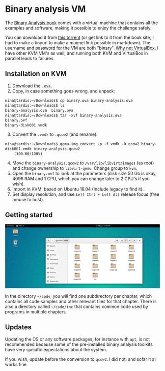 # Binary analysis VM

The [Binary Analysis book](https://practicalbinaryanalysis.com/) comes with a virtual machine that contains all the examples and software, making it possible to enjoy the challenge safely.

You can download it from [this torrent](https://tinyurl.com/ba-magnet) (or get link to it from the book site, I had to make a tinyurl to make a magnet link possible in markdown). The username and password for the VM are both "binary". [Why not VirtualBox](https://www.reddit.com/r/vmware/comments/rqxasq/why_not_virtual_box/). I have other KVM VM's as well, and running both KVM and VirtualBox in parallel leads to failures. 

## Installation on KVM

1. Download the `.ova`.
2. Copy, in case something goes wrong, and unpack:

```text
nina@tardis:~/Downloads$ cp binary.ova binary-analysis.ova
nina@tardis:~/Downloads$ ls
binary-analysis.ova  binary.ova
nina@tardis:~/Downloads$ tar -xvf binary-analysis.ova
binary.ovf
binary-disk001.vmdk
```

3. Convert the `.vmdk` to `.qcow2` (and rename):

```text
nina@tardis:~/Downloads$ qemu-img convert -p -f vmdk -O qcow2 binary-disk001.vmdk binary-analysis.qcow2
    (100.00/100%)
```

4. Move the `binary-analysis.qcow2` to `/var/lib/libvirt/images` (as root) and change ownership to `libvirt-qemu`. Change group to `kvm`.
5. Open the `binary.ovf` to look at the parameters (disk size 50 Gb is okay, 4096 RAM and 1 CPU, which you can change later to 2 CPU's if you wish).
6. Import in KVM, based on Ubuntu 16.04 (Include legacy to find it).
7. Set display resolution, and use `Left Ctrl + Left Alt` release focus (free mouse to host).

## Getting started

![Binary analysis VM](../../_static/images/binary-analysis-vm.png)

In the directory `~/code`, you will find one subdirectory per chapter, which contains all code samples and other relevant files for that chapter. There is also a directory called `~/code/inc` that contains common code used by programs in multiple chapters.

## Updates

Updating the OS or any software packages, for instance with `apt`, is not recommended because some of the pre-installed binary analysis toolkits have very specific expectations about the system. 

If you wish, update before the conversion to `qcow2`. I did not, and sofar it all works fine. 


